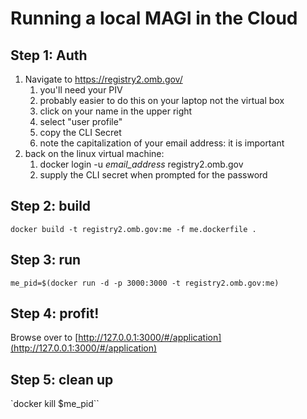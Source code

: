 # Running a local MAGI in the Cloud

## Step 1: Auth

1. Navigate to https://registry2.omb.gov/
   1. you'll need your PIV
   2. probably easier to do this on your laptop not the virtual box
   3. click on your name in the upper right
   4. select "user profile"
   5. copy the CLI Secret
   6. note the capitalization of your email address: it is important
2. back on the linux virtual machine:
   1. docker login -u *email_address* registry2.omb.gov
   2. supply the CLI secret when prompted for the password

## Step 2: build

`docker build -t registry2.omb.gov:me -f me.dockerfile .`

## Step 3: run

`me_pid=$(docker run -d -p 3000:3000 -t registry2.omb.gov:me)`

## Step 4: profit!

Browse over to [http://127.0.0.1:3000/#/application](http://127.0.0.1:3000/#/application)

## Step 5: clean up

`docker kill $me_pid``